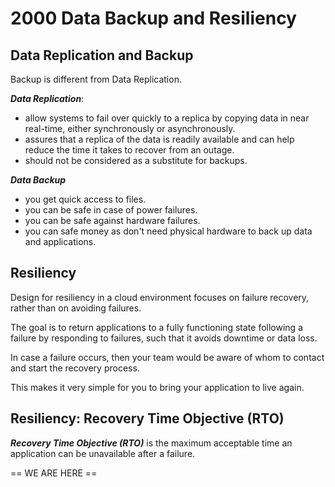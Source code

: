 # 2000 Data Backup and Resiliency

## Data Replication and Backup

Backup is different from Data Replication. 

***Data Replication***:
- allow systems to fail over quickly to a replica by copying data in near real-time, either synchronously or asynchronously.
- assures that a replica of the data is readily available and can help reduce the time it takes to recover from an outage.
- should not be considered as a substitute for backups.

***Data Backup***
- you get quick access to files.
- you can be safe in case of power failures.
- you can be safe against hardware failures.
- you can safe money as don't need physical hardware to back up data and applications.

## Resiliency

Design for resiliency in a cloud environment focuses on failure recovery, rather than on avoiding failures.

The goal is to return applications to a fully functioning state following a failure by responding to failures, such that it avoids downtime or data loss.

In case a failure occurs, then your team would be aware of whom to contact and start the recovery process.

This makes it very simple for you to bring your application to live again.

## Resiliency: Recovery Time Objective (RTO)

***Recovery Time Objective (RTO)*** is the maximum acceptable time an application can be unavailable after a failure.




== WE ARE HERE ==
